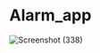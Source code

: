 # Alarm_app


![Screenshot (338)](https://github.com/Toshika-02/Alarm_app/assets/105552050/884a4a31-1486-47c8-9e17-032be6ebd379)

